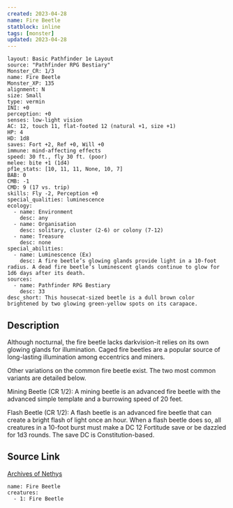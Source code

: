 ```yaml
---
created: 2023-04-28
name: Fire Beetle
statblock: inline
tags: [monster]
updated: 2023-04-28
---
```

```statblock
layout: Basic Pathfinder 1e Layout
source: "Pathfinder RPG Bestiary"
Monster_CR: 1/3
name: Fire Beetle
Monster_XP: 135
alignment: N
size: Small
type: vermin
INI: +0
perception: +0
senses: low-light vision
AC: 12, touch 11, flat-footed 12 (natural +1, size +1)
HP: 4
HD: 1d8
saves: Fort +2, Ref +0, Will +0
immune: mind-affecting effects
speed: 30 ft., fly 30 ft. (poor)
melee: bite +1 (1d4)
pf1e_stats: [10, 11, 11, None, 10, 7]
BAB: 0
CMB: -1
CMD: 9 (17 vs. trip)
skills: Fly -2, Perception +0
special_qualities: luminescence
ecology:
  - name: Environment
    desc: any
  - name: Organisation
    desc: solitary, cluster (2-6) or colony (7-12)
  - name: Treasure
    desc: none
special_abilities:
  - name: Luminescence (Ex)
    desc: A fire beetle’s glowing glands provide light in a 10-foot radius. A dead fire beetle’s luminescent glands continue to glow for 1d6 days after its death.
sources:
  - name: Pathfinder RPG Bestiary
    desc: 33
desc_short: This housecat-sized beetle is a dull brown color brightened by two glowing green-yellow spots on its carapace.
```
## Description
Although nocturnal, the fire beetle lacks darkvision-it relies on its own glowing glands for illumination. Caged fire beetles are a popular source of long-lasting illumination among eccentrics and miners.

Other variations on the common fire beetle exist. The two most common variants are detailed below.

Mining Beetle (CR 1/2): A mining beetle is an advanced fire beetle with the advanced simple template and a burrowing speed of 20 feet.

Flash Beetle (CR 1/2): A flash beetle is an advanced fire beetle that can create a bright flash of light once an hour. When a flash beetle does so, all creatures in a 10-foot burst must make a DC 12 Fortitude save or be dazzled for 1d3 rounds. The save DC is Constitution-based.
## Source Link
[Archives of Nethys](https://aonprd.com/MonsterDisplay.aspx?ItemName=Fire%20Beetle)
```encounter-table
name: Fire Beetle
creatures:
  - 1: Fire Beetle
```
